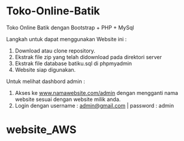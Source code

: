 # Toko-Online-Batik
Toko Online Batik dengan Bootstrap + PHP + MySql

Langkah untuk dapat menggunakan Website ini :
1. Download atau clone repository.
2. Ekstrak file zip yang telah didownload pada direktori server
3. Ekstrak file database batiku.sql di phpmyadmin
4. Website siap digunakan.

Untuk melihat dashbord admin :
1. Akses ke www.namawebsite.com/admin dengan mengganti nama website sesuai dengan website milik anda.
2. Login dengan username : admin@gmail.com | password : admin
# website_AWS
